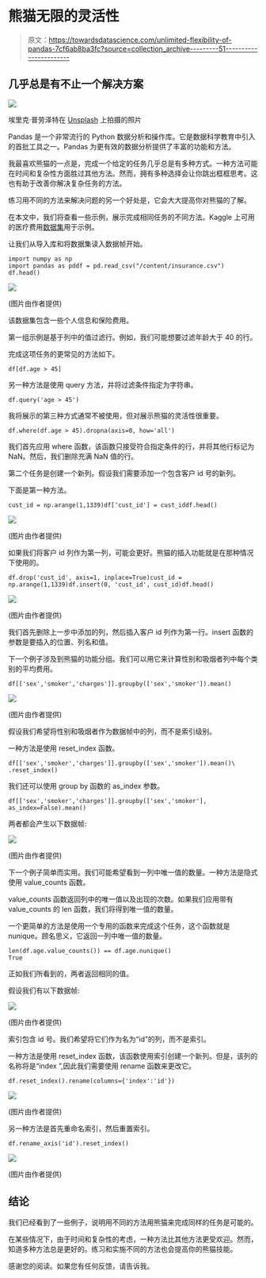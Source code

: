 # 熊猫无限的灵活性

> 原文：<https://towardsdatascience.com/unlimited-flexibility-of-pandas-7cf6ab8ba3fc?source=collection_archive---------51----------------------->

## 几乎总是有不止一个解决方案

![](img/525b86a624c02576225ce62ecf4c7596.png)

埃里克·普劳泽特在 [Unsplash](https://unsplash.com/s/photos/multiple?utm_source=unsplash&utm_medium=referral&utm_content=creditCopyText) 上拍摄的照片

Pandas 是一个非常流行的 Python 数据分析和操作库。它是数据科学教育中引入的首批工具之一。Pandas 为更有效的数据分析提供了丰富的功能和方法。

我最喜欢熊猫的一点是，完成一个给定的任务几乎总是有多种方式。一种方法可能在时间和复杂性方面胜过其他方法。然而，拥有多种选择会让你跳出框框思考。这也有助于改善你解决复杂任务的方法。

练习用不同的方法来解决问题的另一个好处是，它会大大提高你对熊猫的了解。

在本文中，我们将查看一些示例，展示完成相同任务的不同方法。Kaggle 上可用的医疗费用[数据集](https://www.kaggle.com/mirichoi0218/insurance)用于示例。

让我们从导入库和将数据集读入数据帧开始。

```
import numpy as np
import pandas as pddf = pd.read_csv("/content/insurance.csv")
df.head()
```

![](img/815433b161ac69ad98f3e57cfab05fb4.png)

(图片由作者提供)

该数据集包含一些个人信息和保险费用。

第一组示例是基于列中的值过滤行。例如，我们可能想要过滤年龄大于 40 的行。

完成这项任务的更常见的方法如下。

```
df[df.age > 45]
```

另一种方法是使用 query 方法，并将过滤条件指定为字符串。

```
df.query('age > 45')
```

我将展示的第三种方式通常不被使用，但对展示熊猫的灵活性很重要。

```
df.where(df.age > 45).dropna(axis=0, how='all')
```

我们首先应用 where 函数，该函数只接受符合指定条件的行，并将其他行标记为 NaN。然后，我们删除充满 NaN 值的行。

第二个任务是创建一个新列。假设我们需要添加一个包含客户 id 号的新列。

下面是第一种方法。

```
cust_id = np.arange(1,1339)df['cust_id'] = cust_iddf.head()
```

![](img/7841a1aa6b0f2d49463325d45230ca8d.png)

(图片由作者提供)

如果我们将客户 id 列作为第一列，可能会更好。熊猫的插入功能就是在那种情况下使用的。

```
df.drop('cust_id', axis=1, inplace=True)cust_id = np.arange(1,1339)df.insert(0, 'cust_id', cust_id)df.head()
```

![](img/431ab8d2fe3658cf0199cdc82748087b.png)

(图片由作者提供)

我们首先删除上一步中添加的列，然后插入客户 id 列作为第一行。insert 函数的参数是要插入的位置、列名和值。

下一个例子涉及到熊猫的功能分组。我们可以用它来计算性别和吸烟者列中每个类别的平均费用。

```
df[['sex','smoker','charges']].groupby(['sex','smoker']).mean()
```

![](img/973e927d42398d1df0b66c1d84bf4140.png)

(图片由作者提供)

假设我们希望将性别和吸烟者作为数据帧中的列，而不是索引级别。

一种方法是使用 reset_index 函数。

```
df[['sex','smoker','charges']].groupby(['sex','smoker']).mean()\
.reset_index()
```

我们还可以使用 group by 函数的 as_index 参数。

```
df[['sex','smoker','charges']].groupby(['sex','smoker'], as_index=False).mean()
```

两者都会产生以下数据帧:

![](img/8748135fdb9cd2ffd6de0db2549abef0.png)

(图片由作者提供)

下一个例子简单而实用。我们可能希望看到一列中唯一值的数量。一种方法是隐式使用 value_counts 函数。

value_counts 函数返回列中的唯一值以及出现的次数。如果我们应用带有 value_counts 的 len 函数，我们将得到唯一值的数量。

一个更简单的方法是使用一个专用的函数来完成这个任务，这个函数就是 nunique。顾名思义，它返回一列中唯一值的数量。

```
len(df.age.value_counts()) == df.age.nunique()
True
```

正如我们所看到的，两者返回相同的值。

假设我们有以下数据帧:

![](img/224d10038a2bfe1716a08d57e5f8a7c6.png)

(图片由作者提供)

索引包含 id 号。我们希望将它们作为名为“id”的列，而不是索引。

一种方法是使用 reset_index 函数，该函数使用索引创建一个新列。但是，该列的名称将是“index ”,因此我们需要使用 rename 函数来更改它。

```
df.reset_index().rename(columns={'index':'id'})
```

![](img/63bcdbc12920b63dffe80c37e0b2ee55.png)

(图片由作者提供)

另一种方法是首先重命名索引，然后重置索引。

```
df.rename_axis('id').reset_index()
```

![](img/63bcdbc12920b63dffe80c37e0b2ee55.png)

(图片由作者提供)

## 结论

我们已经看到了一些例子，说明用不同的方法用熊猫来完成同样的任务是可能的。

在某些情况下，由于时间和复杂性的考虑，一种方法比其他方法更受欢迎。然而，知道多种方法总是更好的。练习和实施不同的方法也会提高你的熊猫技能。

感谢您的阅读。如果您有任何反馈，请告诉我。